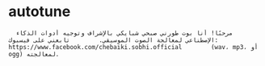 # autotune
      مرحبًا! أنا بوت طورني صبحي شبايكي بالإشراف وتوجيه أدوات الذكاء الإصطناعي لمعالجة الصوت الموسيقي.        تابعني على فيسبوك: https://www.facebook.com/chebaiki.sobhi.official        (wav، mp3، أو ogg) لمعالجته.
